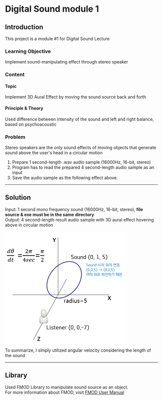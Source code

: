 
# Digital Sound module 1

## Introduction 
This project is a module #1 for Digital Sound Lecture  

### Learning Objective
Implement sound-manipulating effect through stereo speaker  

### Content
#### Topic
Implement 3D Aural Effect by moving the sound source back and forth  
#### Principle & Theory
Used difference between intensity of the sound and left and right balance, based on psychoacoustic  

### Problem 
Stereo speakers are the only sound effects of moving objects that generate sound above the user's head in a circular motion    
  1. Prepare 1 second-length .wav audio sample (16000Hz, 16-bit, stereo)
  2. Program has to read the prepared 4 second-length audio sample as an input
  3. Save the audio sample as the following effect above.

---

## Solution
Input: 1 second mono frequency sound (16000Hz, 16-bit, stereo), **file source & exe must be in the same directory**  
Output: 4 second-length result audio sample with 3D aural effect hovering above in circular motion  

![FMOD Description](./img/fmod_description.PNG "Project Algorithm")  
To summarize, I simply utilized angular velocity considering the length of the sound  

---

## Library 

Used FMOD Library to manipulate sound source as an object.  
For more information about FMOD, visit [FMOD User Manual](https://www.fmod.com/resources/documentation-api?version=2.0&page=welcome.html)

